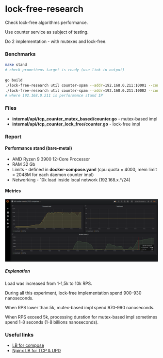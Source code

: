 # lock-free-research

Check lock-free algorithms performance.

Use counter service as subject of testing.

Do 2 implementation - with mutexes and lock-free.

### Benchmarks

```bash
make stand
# check prometheus target is ready (use link in output)

go build
./lock-free-research util counter-spam --addr=192.168.0.211:10001 --concurrent=10000 --interval=50ms
./lock-free-research util counter-spam --addr=192.168.0.211:10002 --concurrent=10000 --interval=50ms
# where 192.168.0.211 is performance stand IP

```

### Files

* **internal/api/tcp_counter_mutex_based/counter.go** - mutex-based impl
* **internal/api/tcp_counter_lock_free/counter.go** - lock-free impl

### Report

#### Performance stand (bare-metal)

* AMD Ryzen 9 3900 12-Core Processor
* RAM 32 Gb
* Limits - defined in **docker-compose.yaml** (cpu quota = 4000, mem limit = 2048M for each daemon counter impl)
* Networking - 10k load inside local network (192.168.x.*/24)

#### Metrics

<img src="./report.png" alt="Grafana metrics sample"/>

##### Explanation

Load was increased from 1-1,5k to 10k RPS.

During all this experiment, lock-free implementation spend 900-930 nanoseconds.

When RPS lower than 5k, mutex-based impl spend 970-990 nanoseconds.

When RPS exceed 5k, processing duration for mutex-based impl sometimes spend 1-8 seconds (1-8 billions nanoseconds).

### Useful links

* [LB for compose](https://pspdfkit.com/blog/2018/how-to-use-docker-compose-to-run-multiple-instances-of-a-service-in-development/)
* [Nginx LB for TCP & UPD](https://docs.nginx.com/nginx/admin-guide/load-balancer/tcp-udp-load-balancer/)
